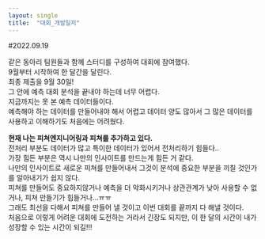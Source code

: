 ```yaml
---
layout: single
title:  "대회_개발일지"
---
```


#2022.09.19

같은 동아리 팀원들과 함께 스터디를 구성하여 대회에 참여했다.  
9월부터 시작하여 한 달간을 달린다.  
최종 제출을 9월 30일!  
그 안에 예측 대회 분석을 끝내야 하는데 너무 어렵다.  
지금까지는 못 본 예측 데이터들이다.  
예측해야 하는 데이터를 만들어내야 해서 어렵고 데이터 양도 많아서 그 많은 데이터를 사용하고 이해하기도 처음에는 어려웠다.

**현재 나는 피쳐엔지니어링과 피쳐를 추가하고 있다.**  
전처리 부분도 데이터가 많고 특이한 데이터가 있어서 전처리하기 힘들다..  
가장 힘든 부분은 역시 나만의 인사이트를 만드는게 힘든 거 같다.  
나만의 인사이트로 새로운 피쳐를 만들어내서 그것이 분석에 중요한 부분을 끼칠 것인가를 알아내기가 쉽지 않다.  
피쳐를 만들어도 중요하지않거나 예측을 더 악화시키거나 상관관계가 낮아 사용할 수 없거나, 피쳐 만들기가 힘들거나...ㅠㅠ  
그래도 최선을 다해서 피쳐를 만들어 낼 것이고 이번 대회를 끝까지 다 해낼 것이다.  
처음으로 이렇게 어려운 대회에 도전하는 거라서 긴장도 되지만, 이 한 달의 시간이 내가 성장할 수 있는 시간이 되길!!!

